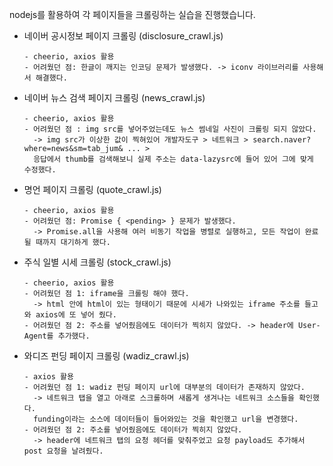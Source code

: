 nodejs를 활용하여 각 페이지들을 크롤링하는 실습을 진행했습니다.

- 네이버 공시정보 페이지 크롤링 (disclosure_crawl.js)
  ```
  - cheerio, axios 활용
  - 어려웠던 점: 한글이 깨지는 인코딩 문제가 발생했다. -> iconv 라이브러리를 사용해서 해결했다.
  ```
 
- 네이버 뉴스 검색 페이지 크롤링 (news_crawl.js)
  ```
  - cheerio, axios 활용
  - 어려웠던 점 : img src를 넣어주었는데도 뉴스 썸네일 사진이 크롤링 되지 않았다. 
    -> img src가 이상한 값이 찍혀있어 개발자도구 > 네트워크 > search.naver?where=news&sm=tab_jum& ... >
    응답에서 thumb를 검색해보니 실제 주소는 data-lazysrc에 들어 있어 그에 맞게 수정했다.
  ```
 
- 명언 페이지 크롤링 (quote_crawl.js)
  ```
  - cheerio, axios 활용
  - 어려웠던 점: Promise { <pending> } 문제가 발생했다. 
    -> Promise.all을 사용해 여러 비동기 작업을 병렬로 실행하고, 모든 작업이 완료될 때까지 대기하게 했다.
  ```

- 주식 일별 시세 크롤링 (stock_crawl.js)
  ```
  - cheerio, axios 활용
  - 어려웠던 점 1: iframe을 크롤링 해야 했다. 
    -> html 안에 html이 있는 형태이기 때문에 시세가 나와있는 iframe 주소를 들고 와 axios에 또 넣어 줬다.
  - 어려웠던 점 2: 주소를 넣어줬음에도 데이터가 찍히지 않았다. -> header에 User-Agent를 추가했다.
  ```

- 와디즈 펀딩 페이지 크롤링 (wadiz_crawl.js)
  ```
  - axios 활용
  - 어려웠던 점 1: wadiz 펀딩 페이지 url에 대부분의 데이터가 존재하지 않았다. 
    -> 네트워크 탭을 열고 아래로 스크롤하며 새롭게 생겨나는 네트워크 소스들을 확인했다. 
    funding이라는 소스에 데이터들이 들어와있는 것을 확인했고 url을 변경했다.
  - 어려웠던 점 2: 주소를 넣어줬음에도 데이터가 찍히지 않았다. 
    -> header에 네트워크 탭의 요청 헤더를 맞춰주었고 요청 payload도 추가해서 post 요청을 날려줬다.
    ```
